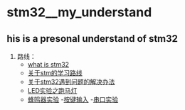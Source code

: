 # stm32__my_understand
## his is a presonal understand of stm32
1. 路线：
    - [what is stm32](https://github.com/littleBLACKsir/stm32__my_understand/blob/master/what%20is%20stm32.md)
    - [关于stm的学习路线](https://github.com/littleBLACKsir/stm32__my_understand/blob/master/%E5%85%B3%E4%BA%8Estm32%E7%9A%84%E5%AD%A6%E4%B9%A0%E8%B7%AF%E7%BA%BF%E5%8F%8A%E8%A7%84%E5%88%92.md)
    - [关于stm32遇到问题的解决办法](https://github.com/littleBLACKsir/stm32__my_understand/blob/master/%E5%85%B3%E4%BA%8Estm32%E9%97%AE%E9%A2%98%E8%A7%A3%E5%86%B3%E6%96%B9%E6%B3%95.md)
    - [LED实验之跑马灯](https://github.com/littleBLACKsir/stm32__my_understand/blob/master/LED%E5%AE%9E%E9%AA%8C%E4%B9%8B%E8%B7%91%E9%A9%AC%E7%81%AF.md)
    - [蜂鸣器实验](https://github.com/littleBLACKsir/stm32__my_understand/blob/master/%E8%9C%82%E9%B8%A3%E5%99%A8%E5%AE%9E%E9%AA%8C.md)
    -[按键输入](https://github.com/littleBLACKsir/stm32__my_understand/blob/master/%E6%8C%89%E9%94%AE%E8%BE%93%E5%85%A5.md
)
    -[串口实验](https://github.com/littleBLACKsir/stm32__my_understand/blob/master/%E4%B8%B2%E5%8F%A3%E5%AE%9E%E9%AA%8C.md
)
